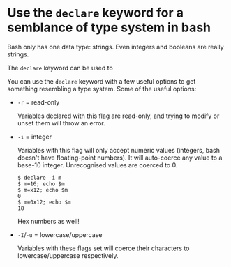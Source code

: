 # Use the `declare` keyword for a semblance of type system in bash

Bash only has one data type: strings. Even integers and booleans are really strings.

The `declare` keyword can be used to

You can use the `declare` keyword with a few useful options to get something resembling a type system. Some of the useful options:

*   `-r` = read-only

    Variables declared with this flag are read-only, and trying to modify or unset them will throw an error.

*   `-i` = integer

    Variables with this flag will only accept numeric values (integers, bash doesn't have floating-point numbers).  It will auto-coerce any value to a base-10 integer.  Unrecognised values are coerced to 0.

    ```text
    $ declare -i m
    $ m=16; echo $m
    $ m=x12; echo $m
    0
    $ m=0x12; echo $m
    18
    ```

    Hex numbers as well!

*   `-I`/`-u` = lowercase/uppercase

    Variables with these flags set will coerce their characters to lowercase/uppercase respectively.